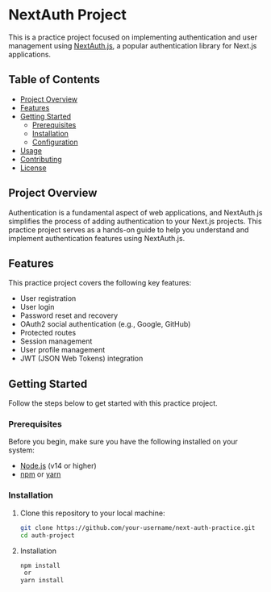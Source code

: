 # NextAuth Project

This is a practice project focused on implementing authentication and user management using [NextAuth.js](https://next-auth.js.org/), a popular authentication library for Next.js applications.

## Table of Contents

- [Project Overview](#project-overview)
- [Features](#features)
- [Getting Started](#getting-started)
  - [Prerequisites](#prerequisites)
  - [Installation](#installation)
  - [Configuration](#configuration)
- [Usage](#usage)
- [Contributing](#contributing)
- [License](#license)

## Project Overview

Authentication is a fundamental aspect of web applications, and NextAuth.js simplifies the process of adding authentication to your Next.js projects. This practice project serves as a hands-on guide to help you understand and implement authentication features using NextAuth.js.

## Features

This practice project covers the following key features:

- User registration
- User login
- Password reset and recovery
- OAuth2 social authentication (e.g., Google, GitHub)
- Protected routes
- Session management
- User profile management
- JWT (JSON Web Tokens) integration

## Getting Started

Follow the steps below to get started with this practice project.

### Prerequisites

Before you begin, make sure you have the following installed on your system:

- [Node.js](https://nodejs.org/) (v14 or higher)
- [npm](https://www.npmjs.com/) or [yarn](https://yarnpkg.com/)

### Installation

1. Clone this repository to your local machine:

   ```bash
   git clone https://github.com/your-username/next-auth-practice.git
   cd auth-project

2. Installation

   ```bash
   npm install
    or
   yarn install
   

